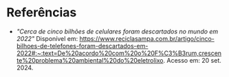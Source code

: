 # Referências

- *"Cerca de cinco bilhões de celulares foram descartados no mundo em 2022"* Disponível em: https://www.reciclasampa.com.br/artigo/cinco-bilhoes-de-telefones-foram-descartados-em-2022#:~:text=De%20acordo%20com%20o%20F%C3%B3rum,crescente%20problema%20ambiental%20do%20eletrolixo. Acesso em: 20 set. 2024.

